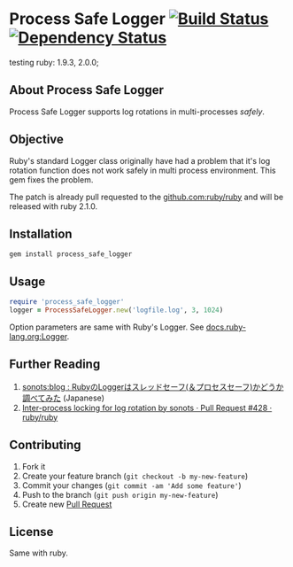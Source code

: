 # Process Safe Logger [![Build Status](https://secure.travis-ci.org/sonots/process_safe_logger.png?branch=master)](http://travis-ci.org/sonots/process_safe_logger) [![Dependency Status](https://gemnasium.com/sonots/process_safe_logger.png)](https://gemnasium.com/sonots/process_safe_logger)

testing ruby: 1.9.3, 2.0.0;

## About Process Safe Logger

Process Safe Logger supports log rotations in multi-processes *safely*.

## Objective

Ruby's standard Logger class originally have had a problem that it's log rotation function does not work safely in multi process environment. This gem fixes the problem. 

The patch is already pull requested to the [github.com:ruby/ruby](https://github.com/ruby/ruby/pull/428) and will be released with ruby 2.1.0. 

## Installation

    gem install process_safe_logger

## Usage

```ruby
require 'process_safe_logger'
logger = ProcessSafeLogger.new('logfile.log', 3, 1024)
```

Option parameters are same with Ruby's Logger. See [docs.ruby-lang.org:Logger](http://docs.ruby-lang.org/en/2.0.0/Logger.html).

## Further Reading

1. [sonots:blog : RubyのLoggerはスレッドセーフ(＆プロセスセーフ)かどうか調べてみた](http://blog.livedoor.jp/sonots/archives/32645828.html) (Japanese)
2. [Inter-process locking for log rotation by sonots · Pull Request #428 · ruby/ruby](https://github.com/ruby/ruby/pull/428)

## Contributing

1. Fork it
2. Create your feature branch (`git checkout -b my-new-feature`)
3. Commit your changes (`git commit -am 'Add some feature'`)
4. Push to the branch (`git push origin my-new-feature`)
5. Create new [Pull Request](../../pull/new/master)

## License

Same with ruby.
